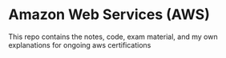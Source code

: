 # Amazon Web Services (AWS)

This repo contains the notes, code, exam material, and my own explanations for ongoing aws certifications 